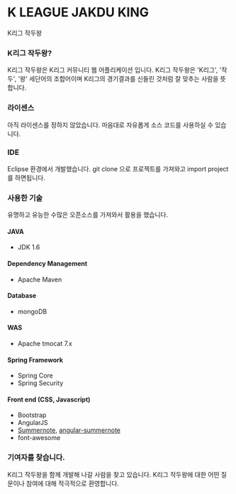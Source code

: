 K LEAGUE JAKDU KING
===================

K리그 작두왕


### K리그 작두왕?
K리그 작두왕은 K리그 커뮤니티 웹 어플리케이션 입니다.
K리그 작두왕은 'K리그', '작두', '왕' 세단어의 조합어이며 K리그의 경기결과를 신들린 것처럼 잘 맞추는 사람을 뜻합니다.


### 라이센스
아직 라이센스를 정하지 않았습니다. 마음대로 자유롭게 소스 코드를 사용하실 수 있습니다.


### IDE
Eclipse 환경에서 개발했습니다. git clone 으로 프로젝트를 가져와고 import project를 하면됩니다.


### 사용한 기술
유명하고 유능한 수많은 오픈소스를 가져와서 활용을 했습니다.

#### JAVA
* JDK 1.6

#### Dependency Management
* Apache Maven

#### Database
* mongoDB

#### WAS
* Apache tmocat 7.x

#### Spring Framework
* Spring Core
* Spring Security

#### Front end (CSS, Javascript)
* Bootstrap
* AngularJS
* [Summernote](https://github.com/HackerWins/summernote), [angular-summernote](https://github.com/outsideris/angular-summernote)
* font-awesome

### 기여자를 찾습니다.
K리그 작두왕을 함께 개발해 나갈 사람을 찾고 있습니다. K리그 작두왕에 대한 어떤 질문이나 참여에 대해 적극적으로 환영합니다.